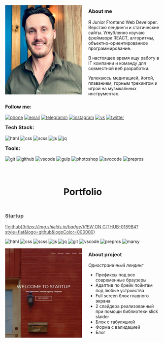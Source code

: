 <style type="text/css">
	
/* Измененные стили темы */

	header {
		background: #051F32 !important;
	}

	h3 {
		margin-top: 10px !important; 
	}

	a {
		color: #474747;
		transition: all 0.5s ease 0s;
	}

	a:hover {
		text-decoration: none;
		color: #0D70A3;
	}

	a:visited {
	text-decoration: none;
	}

	a:focus,
	a:active {
	outline: none;
	}

	aside#sidebar {
		display:none !important;
	}

	#main-content {
    float: none;
    width: 100% !important;
	}

	#main-content h3:before, #main-content h2:before {
		padding-right: 0;
    	margin-left: 0;
    	content: none;
	}

/* Собственные стили */

	.about__row {
		display:flex;
		align-items:center;
	}

	.about__myphoto {
		position:relative;
		margin: 0px 20px 20px 0px; 
		flex: 0 0 250px;
		height: 290px;	
	}

	.about__img {
		position: absolute;
    	width: 100%;
    	height: 100%;
    	top: 0;
    	left: 0;
    	-o-object-fit: cover;
    	object-fit: cover;
	}

	.startup__title {
		text-align:center;
		font-size: 30px !important;
		margin: 80px 0 50px 0;
	}

	.startup__row {
		display:flex;
	}

	.startup__img {
		position:relative;
		flex: 0 0 250px;
		height: 290px;
		margin: 0 20px 0 0;
	}

	.startup__img>img {
		position: absolute;
    	width: 100%;
    	height: 100%;
    	top: 0;
    	left: 0;
    	-o-object-fit: cover;
    	object-fit: cover;
	}

	span {
		font-style:italic;
	}

/* Медиа запросы */

	@media (max-width:768px) {
		.about__row {
			flex-direction:column;
		}
		.about__myphoto {
			margin: 0px 0px 10px 0px; 
			flex: 0 0 290px;
			width: 250px;	
		}
		.startup__row {
			flex-direction:column;
		}
		.startup__img {
			flex: 0 0 250px;
			width: 100%;
			margin: 0 0 10px 0;
		}
		.startup__title {
			margin: 50px 0 50px 0;
		}
	}

	@media (max-width: 424px) {
		.about__myphoto {
			flex: 0 0 240px;
			width: 200px;	
		}
	}
</style>

<!-- Блок краткой информации обо мне -->

<div class="about__row">
	<div class="about__myphoto"><img class="about__img" src="img/myphoto.jpg"/></div>
	<div class="about__description">
		<h3> About me </h3>
		<p>Я Junior Frontend Web Developer. Верстаю лендинги и статические сайты. Углубленно изучаю фреймворк REACT, алгоритмы, объектно-ориентированное программирование.</p>
		<p>В настоящее время ищу работу в IT компании и команду для совместной веб разработки.</p>
		<p>Увлекаюсь медитацией, йогой, плаванием, горным трекингом и игрой на музыкальных инструментах.</p>
	</div>
</div>

<!-- Блок контактов -->

<h3>Follow me:</h3>

[![phone](https://img.shields.io/badge/PHONE_+7_(988)_570_72_57-7A8573?style=flat&logo=apple&logoColor=D9D9D9)](tel:+79885707257)
[![email](https://img.shields.io/badge/EMAIL_larionovanton05@gmail.com-7A8573?style=flat&logo=gmail&logoColor=F44336)](mailto:larionovanton05@gmail.com)
[![telegramm](https://img.shields.io/badge/TELEGRAMM-7A8573?style=flat&logo=telegram&logoColor=1D97C9)](https://t.me/AntonLarionov1)
[![instagram](https://img.shields.io/badge/INSTARAM-7A8573?style=flat&logo=instagram&logoColor=B83092)](https://www.instagram.com/seignior.anlarion/)
[![vk](https://img.shields.io/badge/VKONTACTE-7A8573?style=flat&logo=vk&logoColor=5181B8)](https://vk.com/larionov66)
[![twitter](https://img.shields.io/badge/TWITTER-7A8573?style=flat&logo=twitter&logoColor=209BF3)](https://twitter.com/larionov_anton1)

<!-- Блок стека технологий -->

<h3>Tech Stack:</h3>

![html](https://img.shields.io/badge/HTML5-7A8573?style=flat&logo=html5&logoColor=E34F26)
![css](https://img.shields.io/badge/CSS3-7A8573?style=flat&logo=css3&logoColor=117B11)
![scss](https://img.shields.io/badge/SCSS-7A8573?style=flat&logo=sass&logoColor=D05385)
![js](https://img.shields.io/badge/JAVASCRIPT-7A8573?style=flat&logo=javascript&logoColor=F7E01D)
![jq](https://img.shields.io/badge/JQUERY-7A8573?style=flat&logo=jquery&logoColor=193657)

<h3>Tools:</h3>

![git](https://img.shields.io/badge/GIT-7A8573?style=flat&logo=git&logoColor=DF4C37)
![github](https://img.shields.io/badge/GITHUB-7A8573?style=flat&logo=github&logoColor=000000)
![vscode](https://img.shields.io/badge/VSCODE-7A8573?style=flat&logo=Visualstudio&logoColor=0278CB)
![gulp](https://img.shields.io/badge/GULP-7A8573?style=flat&logo=gulp&logoColor=E84C51)
![photoshop](https://img.shields.io/badge/PHOTOSHOP-7A8573?style=flat&logo=adobephotoshop&logoColor=001E36)
![avocode](https://img.shields.io/badge/AVOCODE-7A8573?style=flat&logo=adobephotoshop&logoColor=00BD87)
![prepros](https://img.shields.io/badge/PREPROS-7A8573?style=flat&logo=webpack&logoColor=20C4E1)



<!-- Блок проекта startup -->

<h2 class="startup__title">Portfolio</h2>
<h3><a href="https://larionov-anton.github.io/startup/">Startup</a></h3>

[![github](https://img.shields.io/badge/VIEW ON GITHUB-0189B4?style=flat&logo=github&logoColor=000000)](https://github.com/Larionov-Anton/startup)

![html](https://img.shields.io/badge/HTML5-701E16?style=plastic&logo=html5&logoColor=E34F26)
![css](https://img.shields.io/badge/CSS3-701E16?style=plastic&logo=css3&logoColor=117B11)
![scss](https://img.shields.io/badge/SCSS-701E16?style=plastic&logo=sass&logoColor=D05385)
![js](https://img.shields.io/badge/JAVASCRIPT-701E16?style=plastic&logo=javascript&logoColor=F7E01D)
![jq](https://img.shields.io/badge/JQUERY-701E16?style=plastic&logo=jquery&logoColor=193657)
![git](https://img.shields.io/badge/GIT-701E16?style=plastic&logo=git&logoColor=DF4C37)
![vscode](https://img.shields.io/badge/VSCODE-701E16?style=plastic&logo=Visualstudio&logoColor=0278CB)
![prepros](https://img.shields.io/badge/PREPROS-701E16?style=plastic&logo=webpack&logoColor=20C4E1)
![marsy](https://img.shields.io/badge/MARSY-701E16?style=plastic&logo=adobephotoshop&logoColor=FCEC7D)

<div class="startup__row">
	<a href="https://larionov-anton.github.io/startup/" class="startup__img"><img src="img/startup.jpg"/></a>
	<div class="startup__description">
		<h3>About project</h3>
		<p><span>Одностраничный лендинг</span></p>
		<ul>
			<li>Префиксы под все современные браузеры</li>
			<li>Адаптив по брейк пойнтам под любые устройства </li>
			<li>Full screen блок главного экрана</li>
			<li>2 слайдера реализованный при помощи библиотеки slick slaider</li>
			<li>Блок с табуляцией</li>
			<li>Форма с валидацией</li>
			<li>Блог</li>
			</ul>
		</div>
	</div>





